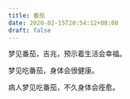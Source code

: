 ```yaml
---
title: 番茄
date: 2020-02-15T20:54:12+08:00
draft: false
---
```


梦见番茄，吉兆，预示着生活会幸福。

梦见吃番茄，身体会很健康。

病人梦见吃番茄，不久身体会痊愈。

